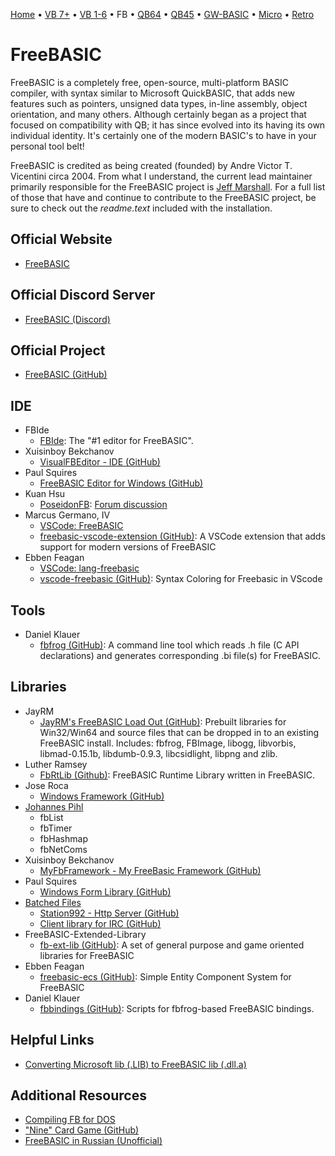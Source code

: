 [Home](https://gotbasic.com) • [VB 7+](vb.md) • [VB 1-6](vb6.md) • FB • [QB64](qb64.md) • [QB45](qb.md) • [GW-BASIC](gw-basic.md) • [Micro](micro.md) • [Retro](retro.md)

# FreeBASIC

FreeBASIC is a completely free, open-source, multi-platform BASIC compiler, with syntax similar to Microsoft QuickBASIC, that adds new features such as pointers, unsigned data types, in-line assembly, object orientation, and many others. Although certainly began as a project that focused on compatibility with QB; it has since evolved into its having its own individual identity. It's certainly one of the modern BASIC's to have in your personal tool belt!

FreeBASIC is credited as being created (founded) by Andre Victor T. Vicentini circa 2004. From what I understand, the current lead maintainer primarily responsible for the FreeBASIC project is [Jeff Marshall](https://github.com/jayrm). For a full list of those that have and continue to contribute to the FreeBASIC project, be sure to check out the *readme.text* included with the installation.

## Official Website

- [FreeBASIC](https://www.freebasic.net/)

## Official Discord Server

- [FreeBASIC (Discord)](https://discord.com/invite/286rSdK)

## Official Project

- [FreeBASIC (GitHub)](https://github.com/freebasic/fbc)

## IDE

- FBIde
  - [FBIde](https://fbide.freebasic.net/): The "#1 editor for FreeBASIC".
- Xuisinboy Bekchanov
  - [VisualFBEditor - IDE (GitHub)](https://github.com/XusinboyBekchanov/VisualFBEditor)
- Paul Squires
  - [FreeBASIC Editor for Windows (GitHub)](https://github.com/PaulSquires/WinFBE)
- Kuan Hsu
  - [PoseidonFB](https://bitbucket.org/KuanHsu/poseidonfb): [Forum discussion](https://www.freebasic.net/forum/viewtopic.php?t=23935)
- Marcus Germano, IV
  - [VSCode: FreeBASIC](https://marketplace.visualstudio.com/items?itemName=sorucoder.freebasic)
  - [freebasic-vscode-extension (GitHub)](https://github.com/sorucoder/freebasic-vscode-extension): A VSCode extension that adds support for modern versions of FreeBASIC
- Ebben Feagan
  - [VSCode: lang-freebasic](https://marketplace.visualstudio.com/items?itemName=me0698.lang-freebasic)
  - [vscode-freebasic (GitHub)](https://github.com/mudhairless/vscode-freebasic): Syntax Coloring for Freebasic in VScode

## Tools

- Daniel Klauer
  - [fbfrog (GitHub)](https://github.com/freebasic/fbfrog): A command line tool which reads .h file (C API declarations) and generates corresponding .bi file(s) for FreeBASIC.

## Libraries

- JayRM
  - [JayRM's FreeBASIC Load Out (GitHub)](https://github.com/jayrm/fblo): Prebuilt libraries for Win32/Win64 and source files that can be dropped in to an existing FreeBASIC install. Includes: fbfrog, FBImage, libogg, libvorbis, libmad-0.15.1b, libdumb-0.9.3, libcsidlight, libpng and zlib.
- Luther Ramsey
  - [FbRtLib (Github)](https://github.com/ImortisInglorian/fbrtLib): FreeBASIC Runtime Library written in FreeBASIC.
- Jose Roca
  - [Windows Framework (GitHub)](https://github.com/JoseRoca/WinFBX)
- [Johannes Pihl](http://www.jattegames.com/)
  - fbList
  - fbTimer
  - fbHashmap
  - fbNetComs
- Xuisinboy Bekchanov
  - [MyFbFramework - My FreeBasic Framework (GitHub)](https://github.com/XusinboyBekchanov/MyFbFramework)
- Paul Squires
  - [Windows Form Library (GitHub)](https://github.com/PaulSquires/WinFormsX)
- [Batched Files](https://github.com/BatchedFiles)
  - [Station992 - Http Server (GitHub)](https://github.com/BatchedFiles/Station922)
  - [Client library for IRC (GitHub)](https://github.com/BatchedFiles/IrcClientLibrary)
- FreeBASIC-Extended-Library
  - [fb-ext-lib (GitHub)](https://github.com/FreeBASIC-Extended-Library/fb-ext-lib): A set of general purpose and game oriented libraries for FreeBASIC
- Ebben Feagan
  - [freebasic-ecs (GitHub)](https://github.com/mudhairless/freebasic-ecs): Simple Entity Component System for FreeBASIC
- Daniel Klauer
  - [fbbindings (GitHub)](https://github.com/freebasic/fbbindings): Scripts for fbfrog-based FreeBASIC bindings.

## Helpful Links

- [Converting Microsoft lib (.LIB) to FreeBASIC lib (.dll.a)](https://www.freebasic.net/forum/viewtopic.php?t=14036)

## Additional Resources

- [Compiling FB for DOS](https://www.freebasic.net/wiki/DevBuildDos)
- ["Nine" Card Game (GitHub)](https://github.com/TagalongGames/Nine)
- [FreeBASIC in Russian (Unofficial)](http://www.freebasic.su/)
